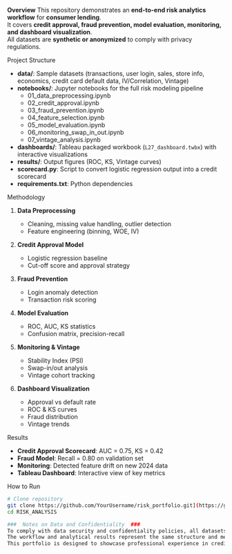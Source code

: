 **Overview**
This repository demonstrates an **end-to-end risk analytics workflow** for **consumer lending**.  
It covers **credit approval, fraud prevention, model evaluation, monitoring, and dashboard visualization**.  
All datasets are **synthetic or anonymized** to comply with privacy regulations.

Project Structure
- **data/**: Sample datasets (transactions, user login, sales, store info, economics, credit card default data, IV/Correlation, Vintage)  
- **notebooks/**: Jupyter notebooks for the full risk modeling pipeline  
  - 01_data_preprocessing.ipynb  
  - 02_credit_approval.ipynb  
  - 03_fraud_prevention.ipynb  
  - 04_feature_selection.ipynb  
  - 05_model_evaluation.ipynb  
  - 06_monitoring_swap_in_out.ipynb  
  - 07_vintage_analysis.ipynb  
- **dashboards/**: Tableau packaged workbook (`L27_dashboard.twbx`) with interactive visualizations  
- **results/**: Output figures (ROC, KS, Vintage curves)  
- **scorecard.py**: Script to convert logistic regression output into a credit scorecard  
- **requirements.txt**: Python dependencies  

Methodology
1. **Data Preprocessing**  
   - Cleaning, missing value handling, outlier detection  
   - Feature engineering (binning, WOE, IV)  

2. **Credit Approval Model**  
   - Logistic regression baseline  
   - Cut-off score and approval strategy  

3. **Fraud Prevention**  
   - Login anomaly detection  
   - Transaction risk scoring  

4. **Model Evaluation**  
   - ROC, AUC, KS statistics  
   - Confusion matrix, precision-recall  

5. **Monitoring & Vintage**  
   - Stability Index (PSI)  
   - Swap-in/out analysis  
   - Vintage cohort tracking  

6. **Dashboard Visualization**  
   - Approval vs default rate  
   - ROC & KS curves  
   - Fraud distribution  
   - Vintage trends

Results
- **Credit Approval Scorecard**: AUC = 0.75, KS = 0.42  
- **Fraud Model**: Recall = 0.80 on validation set  
- **Monitoring**: Detected feature drift on new 2024 data  
- **Tableau Dashboard**: Interactive view of key metrics

How to Run
```bash
# Clone repository
git clone https://github.com/YourUsername/risk_portfolio.git](https://github.com/Shenghao-Zhang07/first-repo.git
cd RISK_ANALYSIS

###  Notes on Data and Confidentiality  ###
To comply with data security and confidentiality policies, all datasets used in this portfolio have been replaced with secure, anonymized, and publicly available data.  
The workflow and analytical results represent the same structure and methodology used in the original risk modeling project, without exposing any internal or client-specific information.  
This portfolio is designed to showcase professional experience in credit risk modeling and data analytics while maintaining full compliance with information protection standards.
